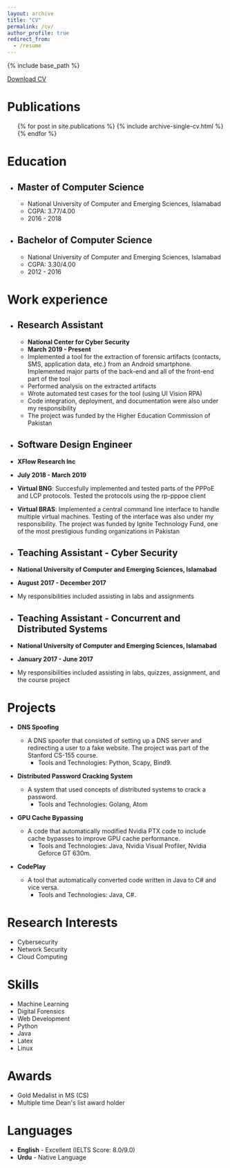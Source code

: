 ```yaml
---
layout: archive
title: "CV"
permalink: /cv/
author_profile: true
redirect_from:
  - /resume
---
```


{% include base_path %}

<a href="https://github.com/AsimIkram1/asimikram1.github.io/raw/master/files/Asim_Ikram_CV.pdf" download>Download CV</a>

Publications
======
  <ul>{% for post in site.publications %}
    {% include archive-single-cv.html %}
  {% endfor %}</ul>

Education
======
* ## Master of Computer Science
  * National University of Computer and Emerging Sciences, Islamabad
  * CGPA: 3.77/4.00
  * 2016 - 2018
* ## Bachelor of Computer Science
  * National University of Computer and Emerging Sciences, Islamabad
  * CGPA: 3.30/4.00
  * 2012 - 2016

Work experience
======
* ## Research Assistant
  * **National Center for Cyber Security**
  * **March 2019 - Present**
  * Implemented a tool for the extraction of forensic artifacts (contacts, SMS, application data, etc.) from an Android smartphone. Implemented major parts of the back-end and all of the front-end part of the tool
  * Performed analysis on the extracted artifacts
  * Wrote automated test cases for the tool (using UI Vision RPA)
  * Code integration, deployment, and documentation were also under my responsibility
  * The project was funded by the Higher Education Commission of Pakistan

*  ## Software Design Engineer
  * **XFlow Research Inc**
  * **July 2018 - March 2019**
  * **Virtual BNG**: Succesfully implemented and tested parts of the PPPoE and LCP protocols. Tested the protocols using the rp-pppoe client
  * **Virtual BRAS**: Implemented a central command line interface to handle multiple virtual machines. Testing of the interface was also under my responsibility. The project was funded by Ignite Technology Fund, one of the most prestigious funding organizations in Pakistan

*  ## Teaching Assistant - Cyber Security
  * **National University of Computer and Emerging Sciences, Islamabad**
  * **August 2017 - December 2017**
  * My responsibilities included assisting in labs and assignments

*  ## Teaching Assistant - Concurrent and Distributed Systems
  * **National University of Computer and Emerging Sciences, Islamabad**
  * **January 2017 - June 2017**
  * My responsibilities included assisting in labs, quizzes, assignment, and the course project
  
Projects
======
* **DNS Spoofing**
  * A DNS spoofer that consisted of setting up a DNS server and redirecting a user to a fake website. The project was part of the Stanford CS-155 course.
    * Tools and Technologies: Python, Scapy, Bind9.

* **Distributed Password Cracking System**
  * A system that used concepts of distributed systems to crack a password.
    * Tools and Technologies: Golang, Atom

* **GPU Cache Bypassing**
  * A code that automatically modified Nvidia PTX code to include cache bypasses to improve GPU cache performance.
    * Tools and Technologies: Java, Nvidia Visual Profiler, Nvidia Geforce GT 630m.

* **CodePlay**
  * A tool that automatically converted code written in Java to C# and vice versa.
    * Tools and Technologies: Java, C#.

Research Interests
======
* Cybersecurity
* Network Security
* Cloud Computing

Skills
======
* Machine Learning
* Digital Forensics
* Web Development
* Python
* Java
* Latex
* Linux

Awards
======
* Gold Medalist in MS (CS)
* Multiple time Dean's list award holder

Languages
======
* **English** - Excellent (IELTS Score: 8.0/9.0)
* **Urdu** - Native Language

